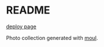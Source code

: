 # README

[deploy page](https://awtnb-album-2023-09-kobe.netlify.app/)


Photo collection generated with [moul](https://github.com/moul-co/moul).
